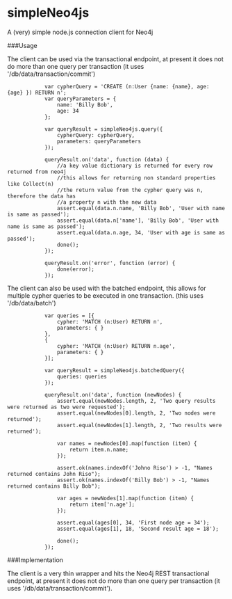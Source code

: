 simpleNeo4js
============

A (very) simple node.js connection client for Neo4j


###Usage

The client can be used via the transactional endpoint, at present it does not do more than one query per transaction (it uses '/db/data/transaction/commit')
```
            var cypherQuery = 'CREATE (n:User {name: {name}, age: {age} }) RETURN n';
            var queryParameters = {
                name: 'Billy Bob',
                age: 34
            };
            
            var queryResult = simpleNeo4js.query({
                cypherQuery: cypherQuery,
                parameters: queryParameters
            });

            queryResult.on('data', function (data) {
                //a key value dictionary is returned for every row returned from neo4j
                //this allows for returning non standard properties like Collect(n)
                //the return value from the cypher query was n, therefore the data has
                //a property n with the new data
                assert.equal(data.n.name, 'Billy Bob', 'User with name is same as passed');
                assert.equal(data.n['name'], 'Billy Bob', 'User with name is same as passed');
                assert.equal(data.n.age, 34, 'User with age is same as passed');
                done();
            });

            queryResult.on('error', function (error) {
                done(error);
            });
```

The client can also be used with the batched endpoint, this allows for multiple cypher queries to be executed in one transaction. (this uses '/db/data/batch')

```
            var queries = [{
                cypher: 'MATCH (n:User) RETURN n',
                parameters: { }
            },
            {
                cypher: 'MATCH (n:User) RETURN n.age',
                parameters: { }
            }];

            var queryResult = simpleNeo4js.batchedQuery({
                queries: queries
            });

            queryResult.on('data', function (newNodes) {
                assert.equal(newNodes.length, 2, 'Two query results were returned as two were requested');
                assert.equal(newNodes[0].length, 2, 'Two nodes were returned');
                assert.equal(newNodes[1].length, 2, 'Two results were returned');

                var names = newNodes[0].map(function (item) {
                    return item.n.name;
                });

                assert.ok(names.indexOf('Johno Riso') > -1, "Names returned contains John Riso");
                assert.ok(names.indexOf('Billy Bob') > -1, "Names returned contains Billy Bob");

                var ages = newNodes[1].map(function (item) {
                    return item['n.age'];
                });

                assert.equal(ages[0], 34, 'First node age = 34');
                assert.equal(ages[1], 18, 'Second result age = 18');

                done();
            });

```

###Implementation

The client is a very thin wrapper and hits the Neo4j REST transactional endpoint, at present it does not do more than one query per transaction (it uses '/db/data/transaction/commit').
